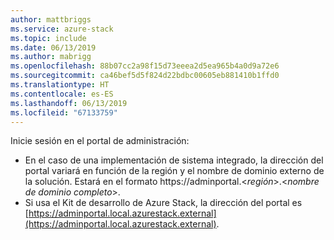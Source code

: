 ```yaml
---
author: mattbriggs
ms.service: azure-stack
ms.topic: include
ms.date: 06/13/2019
ms.author: mabrigg
ms.openlocfilehash: 88b07cc2a98f15d73eeea2d5ea965b4a0d9a72e6
ms.sourcegitcommit: ca46bef5d5f824d22bdbc00605eb881410b1ffd0
ms.translationtype: HT
ms.contentlocale: es-ES
ms.lasthandoff: 06/13/2019
ms.locfileid: "67133759"
---
```

Inicie sesión en el portal de administración:
- En el caso de una implementación de sistema integrado, la dirección del portal variará en función de la región y el nombre de dominio externo de la solución. Estará en el formato https://adminportal.&lt;*región*&gt;.&lt;*nombre de dominio completo*&gt;.
- Si usa el Kit de desarrollo de Azure Stack, la dirección del portal es [https://adminportal.local.azurestack.external](https://adminportal.local.azurestack.external).
